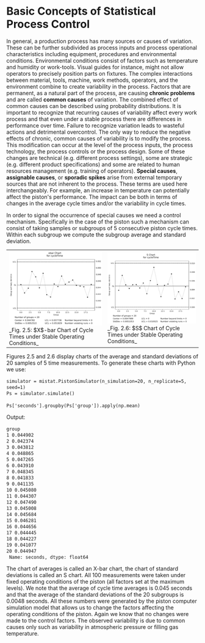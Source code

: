 # Basic Concepts of Statistical Process Control

In general, a production process has many sources or causes of variation.
These can be further subdivided as
process inputs and process operational characteristics including
equipment, procedures and environmental conditions.
Environmental conditions consist of factors such as
temperature and humidity or work-tools. Visual guides for instance,
might not allow operators to precisely position parts on fixtures. The
complex interactions between material, tools, machine, work
methods, operators, and the environment combine to create
variability in the process. Factors that are permanent, as a
natural part of the process, are causing **chronic problems** and are
called **common
causes** of variation. The combined effect of common causes can be
described using probability distributions. It is important to
recognize that recurring
causes of variability affect every work process and that even under
a stable process there are differences in performance over time.
Failure to recognize variation leads to wasteful actions and detrimental
overcontrol.
The only way to reduce the negative
effects of chronic, common causes of variability is to modify the
process. This modification can occur at the level of the process inputs,
the process technology, the process controls or the process design.
Some of these changes are technical (e.g. different process
settings), some are strategic (e.g. different product
specifications) and some are related to human resources management
(e.g. training of operators). **Special causes**, 
**assignable causes**, or **sporadic spikes** arise from external temporary
sources that are not inherent to the process.  These
terms are used here interchangeably.
For example, an increase in temperature can potentially affect the
piston's performance. The impact can be both in terms of changes in
the average cycle times and/or the variability in cycle times.

In order to signal the occurrence of special causes we need a
control mechanism. Specifically in the case of the piston such a mechanism
can consist of taking
samples or subgroups of 5 consecutive piston cycle times. Within
each subgroup we compute the subgroup average and standard
deviation.

<table>
<tr><td>
<img src="Chap002_PlotXbarChart50PistonCycleTimes_1.png" width=300><br>
_Fig. 2.5: $X$-bar Chart of Cycle Times under Stable Operating Conditions_
</td><td>
<img src="Chap002_PlotSChart50PistonCycleTimes_1.png" 
width=300><br>
_Fig. 2.6: $S$ Chart of Cycle Times under Stable Operating Conditions_
</td></tr>
</table>

Figures 2.5 and 2.6 display charts of the average
and standard deviations of 20 samples of 5 time measurements.
To generate these charts with Python we use:

```
simulator = mistat.PistonSimulator(n_simulation=20, n_replicate=5, seed=1)
Ps = simulator.simulate()

Ps['seconds'].groupby(Ps['group']).apply(np.mean)
```
Output:
```
group
1 0.044902
2 0.042374
3 0.043812
4 0.048865
5 0.047265
6 0.043910
7 0.048345
8 0.041833
9 0.041135
10 0.045080
11 0.044307
12 0.047490
13 0.045008
14 0.045684
15 0.046281
16 0.044656
17 0.044445
18 0.044227
19 0.041077
20 0.044947
 Name: seconds, dtype: float64
```

The chart of averages is called an X-bar chart, the chart of
standard deviations is called an S chart. All 100 measurements were
taken under fixed operating conditions of the piston (all factors
set at the maximum levels). We note that the average of cycle
time averages is 0.045 seconds and that the average of the standard
deviations of the 20 subgroups is 0.0048 seconds.
All these
numbers were generated by the piston computer simulation model that allows
us to change the factors affecting the operating conditions of the
piston. Again we know that no changes were made to the control factors. The
observed variability is due to common causes only such as variability in
atmospheric pressure or filling gas temperature.